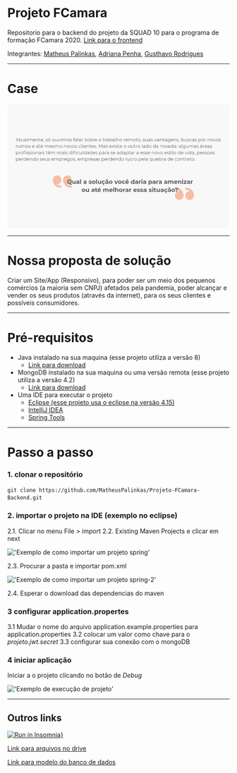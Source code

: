 # Projeto FCamara

Repositorio para o backend do projeto da SQUAD 10 para o programa de formação FCamara 2020. [Link para o frontend](https://github.com/MatheusPalinkas/Projeto-FCamara-Frontend)

Integrantes: [Matheus Palinkas](https://www.linkedin.com/in/matheus-palinkas/), 
             [Adriana Penha](https://www.linkedin.com/in/adriana-penha-598b12124/), 
             [Gusthavo Rodrigues](https://www.linkedin.com/in/gusthavo-rodrigues-487847197/)

---

# Case 

!["Foto do case"](docs/case.png)

---

# Nossa proposta de solução

Criar um Site/App (Responsivo), para poder ser um meio dos pequenos comércios (a maioria sem CNPJ) afetados pela pandemia, poder alcançar e vender os seus produtos (através da internet), para os seus clientes e possíveis consumidores.

---

# Pré-requisitos

- Java instalado na sua maquina (esse projeto utiliza a versão 8)
  - [Link para download](https://www.java.com/pt_BR/download/help/download_options.xml)
- MongoDB instalado na sua maquina ou uma versão remota (esse projeto utiliza a versão 4.2)
  - [Link para download](https://docs.mongodb.com/manual/administration/install-community/)
- Uma IDE para executar o projeto
  - [Eclipse (esse projeto usa o eclipse na versão 4.15)](https://www.eclipse.org/downloads/packages/)
  - [IntelliJ IDEA](https://www.jetbrains.com/pt-br/idea/)
  - [Spring Tools](https://spring.io/tools)

---

# Passo a passo

### 1. clonar o repositório

```git clone https://github.com/MatheusPalinkas/Projeto-FCamara-Backend.git```

### 2. importar o projeto na IDE (exemplo no eclipse)

2.1. Clicar no menu File > import
2.2. Existing Maven Projects e clicar em next

!['Exemplo de como importar um projeto spring'](docs/../docs/imgs-readme/import.png)

2.3. Procurar a pasta e importar pom.xml

!['Exemplo de como importar um projeto spring-2'](docs/../docs/imgs-readme/import2.png)

2.4. Esperar o download das dependencias do maven

### 3 configurar application.propertes

3.1 Mudar o nome do arquivo application.example.properties para application.properties
3.2 colocar um valor como chave para o *projeto.jwt.secret*
3.3 configurar sua conexão com o mongoDB

### 4 iniciar aplicação

Iniciar a o projeto clicando no botão de *Debug*

!['Exemplo de execução de projeto'](docs/../docs/imgs-readme/executaDebug.png)

---

## Outros links

[![Run in Insomnia}](https://insomnia.rest/images/run.svg)](https://insomnia.rest/run/?label=Projeto%20Fcamara&uri=https%3A%2F%2Fgithub.com%2FMatheusPalinkas%2FProjeto-FCamara%2Fblob%2Fmaster%2Fdocs%2Fdoc-rotas-insomnia.json)

[Link para arquivos no drive](https://drive.google.com/drive/folders/17vXJTFi-uhJ_oOf2tmRV0r_MPpUXcZnn?usp=sharing)

[Link para modelo do banco de dados](https://app.diagrams.net/?lightbox=1&highlight=0000ff&edit=_blank&layers=1&nav=1&title=Untitled%20Diagram.drawio#R7Z1bc9o6EMc%2FTR6T8R14DJD0RnNokjan54VRsAqeGovaJgn99EcGC7AliAnyRe1mOh0sjGzLf%2F%2B0u1rJZ2Zv9vIuRPPpZ%2BJi%2F8zQ3Jczs39mGG2nTf9PCpbrAss01wWT0HPXRfq24M77jdNCLS1deC6OMjvGhPixN88WjkkQ4HGcKUNhSJ6zu%2F0gfvaoczTBXMHdGPl86YPnxtP0sozWtvw99iZTdmTd6ay%2FmSG2c3ol0RS55HmnyLw6M3shIfH60%2Bylh%2F2k7Vi7PHxYPviDn867j1%2BiX%2Bhr99P9zbfzdWXXx%2FxkcwkhDuI3V91p%2Fep%2FaznPg%2B9BT6e%2F%2FBkN3XN2M5%2BQv0gbLL3YeMlaELu0QdNNegJevLzFPoo9Elxtv%2Bn%2BIEGc3n2dNk13Gs%2F85DP9iAP3MrmTdPPq9jcOyT35jAKqp24UozDOf%2FdPkNRX8JrTtonIIhyn5zsef%2FgW%2FhxYoX%2F5fvTbpBf65dO5zbSHwgmOD%2BxopS2SXPWOgtI2fYfJDMfhku7wvFWTrqUSme4qiRWGq9Z6yuoRpbKebCrcHGNIPHrJhsaeQDutZ8nqNbVsHeuLT3%2B2q4BcTbrZbl3oRqY2p6VdGFars%2FnLVr1uLq5q%2BmGnLbZFK8kdIz%2B7avnNUOCuBZbT3vaLupTXshumPF2ztLxY3qg83czW1M7XVLbQnD9faI5TVGh6w4TWaRkXbW37l0WU5bTpt1tCdey3ibDVyqnZrlaDlv6X9LVtgxci6f7%2Bz%2Bqcf%2FKeh9dX%2F2kfv7yQwbluNUyITivf176VeI6WA55Rbc9q%2Fy2GXato98pMm8aIzW7ZF9YO9fQsnTr6hc2MtWPVZzlZ9VnldbfirohH3TcqFuySkFNh9OzNfBRspJZ%2Bk%2BhrPPV8d4CWZJE0PdXU%2BCfb6k5J6P2m%2ByMmxpXkUqEaTmaPu%2BSXtFijpSGO6D5DJj89V%2FQZvWR2HKAoTgvGxPfRPPIeN%2Bc3o63oBV0Sx2SW7oR8bxLQz2NaFw5zj491tPyfcBjjl4NyZX2okb3lRit13Hfl7AjkbFjaq8q9pZ45Cib0wneciZxxqLPtnQMKj%2BdkD4d82lABinGXLAI3KkWOBifHD31eiFM0Tz7SexN7yN9es9mNyTy9vz7%2BwfQQpteUfH5kGtB3NLDet5vcQ2%2BM%2FMu0eOa57pqsnu%2F3iE%2BfCbMfkLWtOEdjL5gM1kcxrW3RbXq0pIjQKn%2F4K7ZOaWU4SM6GxChGa20mZzRPnu1VE9td%2Bo%2FeiJ52YZ%2FZ9Ep7dFvfbtN%2Fye5h3CNBFIfIWwkTU%2BE%2F40T8XTck83uGVy33nNqCLoLX%2BGFKvC7yZVY7r2k67yHvSjojrqOVxHerw08nK%2BlxlyACVRQVVFY90sTzmj6Sy0yl%2F1YlGHuUsIkLpid3tht629drm5UqgvcsP%2FRHPVp7OPZIOZDRXtfEqjLFCVMFUeyCRNHbVlkCanECuq4dKWv5qMsTZ48OpPGkPD1YHU4PnBrq8dzwixf%2Fyyqgn78nd%2FfCTrf6zHBebSzTjePM3V1vT%2BzWprGf18P4TYtx6XbOJzP1XESgcDDVyY0IWEa1gSzb4hT6NVqgMOnutJ7vJa4PDzBw82S4eTrtnS7srOPFAPGqp5cPJyjt6R3kA3h6dXl6h4nRSE9PfMq8XQ%2Be3lGW2eEHtNGenvjUeUP9hlZdDl3AxZOGkqIuXr67kiec9usWPfh3R4mgtUcE0ihSnhh49%2B5qhjwfMNJwjLBR7dowwg4GGJGGkc4eETQKI%2BJhb04LdziYIqBIwymia0WHZctSDhgjkoPNStgi4pQYTgp92pKjGxSNvRm9aBi%2BajxOTKtmnOhglUjmibpGic6nffWG1wCRpkPE4eP5FUPEAIjIhYi%2Bb2RJAYrwOVb3mN6l5LYBSqSgZHdYRyuPK%2B0KI69iKfEj1cCV07hi7lFBo7ginm3SqPk3pU0DKzz7Jg0ENCZDxmauRIqPlp4bySs89yZXkZOvqOTZDyYfYrkKXBziMYlGd8h%2FIhFPIUiPkZIeY%2BXmXZlFbduNJ%2F1HJMeIdcnHeyA5pv5pEBtcNDI5RpxdyQd9IDnmdOPKLD30U54ieOPqQ3%2F0NaL0B5%2BtyikQx9OkyvwYsXb46A%2FMgDgRJZa68R%2BLj%2F9QlDALGnDScJxUmScj1g8f9AGcnIoTJcI%2B4lPnpwRA2q4CHKk%2FU8YqsGgUYOQojJSe%2FV9ewh3v8u6f5A3BPBnBvM0inSyOy6ZK7xKhLfJy8yt7%2FXmxvJbI3y6nT4NYXnHAbShxUixPqOmyIjct3vuGWJ6ErNDSHfDyFCGaRAsOeD2G8%2FFEEcXzREQpz1Ti7WZwwE%2FFiRKW88FVPnMrJFHzaELNWZiy0nSeiAJ6ZfFELCC%2BPwKeFOfJ4Yey0TwRK5hPY4CAngIcEQb0KjVM2nwMBzBymlmixGQVIQHZvd8Rw4DQOzO6jHHgwvw3NZgimv9WqXFiFFhoHZhyjGmyeTAVZAqnhfckTBbGG10%2B0qtZhODtNJ4oooThSokCQJENFGV5IpgXyYByjcdTBEaKEkgRzYOrNoICTJEdP1EXKoZg%2Bd7bweiaAEoaj5LNEr71%2BTsFXtkIKDnKPFEiFCs2VcUoufNEC4ADSpqFErPCcKxYPYASySgxFUYJnzSwskrQGD8S8hNw0nScOHVHYk1%2BTUzAyWk4Kf01OuWJgY%2BcDEkULbzRHQ6fvCSNTRtdBXGIJ0iwGgPApVlw6RQMyrLgrXw9QQRFNlxKj6DYnYvO7l%2B7rLyCjuBdISFxF6KACkwNkTE1xMy9TMsRzNT4C96BJFYjbwfB1JD6p4Z09hlTR00NqXSZlw6%2FkBVMDZGwwG%2FpK4aXpwjRElLwttt67OjjiVL7Ui%2BbtQIhl1siT9RNwuQ7GJgaohBPqlzrRagfvjsCmpzol%2B9bqKNRMNnTufCT4mFmiAIYqX%2BpF13j48XAkdNWCtf2RXVUIAkf7h3C5HcVUNKAFyLBSweko0SJ5eeE5hQvhj6OxiG9OwCTxsOkyhcjCdUDGVKSvRt1E6T25EdB1rYCHKnyRUhC8UBqlGSOKJwZJXg7TRSTXwtBnASSFWQkK9gse4m9k0YraFbohzJWlEtWEKsR3klTc7LCYUg0MllBbNnxI4uQrCAhTU%2BJd9KIFSF8J83ezDwwmuUYzZKAUmWuglg%2B%2FJAADC6e6n4rMSYgPnU%2BFvMldkd9L5qTwHvCPhCl4USpPVsBXighnSfqLotr8TGZhCffksXnXEh9ajpMKs1ZEAuID%2BQATU6jSemJ2eUNFPFiSGgyxG4S7QKaNJ0mVaYtiAXEB%2BKAJifRxFYik1J86nzk5HKMHskCQNJ0kNSfssCHTQAkp4FEiaCJeMV1HiQHZnfAcGMZw42dokjYuDR%2FxHCjWI88nGC4sf650e3iIm%2FK3Oi2IEO89tEBpYYbDz%2BgjR5uFJ86n%2BoLs48qz847HiW1T4puQ5avbIookeYrPnV%2BjAgmDKiCkipHGMWnDIm%2BslGibqavXaBfwe4EMwOeNoQXL2%2Bxj2KPBFfbb7i2m8Yz5mzjwL0Mw9U9u7qdocD9Zw2GxAcXfYFfvPhf9lv6%2BXtyXy%2FsdKvPfO7VxjLd4G%2FVIU85IotwjA%2FcUrb%2BTswYsa8BWe5b0kgHH%2F%2Fd510TetZpYbhq3Cec0dEBd3uYqH3rarfbWU%2FbtnLG7Pra019t5cNV1MlVZOUrWrcNV5EsP9zmkzX3v18awkIywkK67uiZe%2B50zIK9VeeAy%2FRnxIUEAx4QF6o%2FLrTBhDpxIcHwB8SFTjfDyh8DKU8RfKSwdzUsBy7gy0kjSe1hIRvWkZANESWWkRCfOu%2FLDagnES9cCDA3nSS1R4VsyDuXTRIl8s7Fp86HCAckmABKVEBJ%2FSvlCRKNgSWnsUTdrHOD71h6nosAJM0HSe0J5wYMVcl%2BkagSQ1ViAfOzDwZkEiKXLEIY9m48TKpMOheeMzsYwESaVaLuSwV03iq5WcwwgKT5IKl9oTwdrBLJVomuhFUiPnXe1%2B0iLwSQNB4km9f81QcSmE8rGyTqzqc1ePP06zVApOkQMete4sPg05IAIqfFSPapoPkQMXmI9Mhs7uMZvWQwSRpPE6fuiKsJNJG9OKoSNHlwNKe%2FvO%2Bjh4fu4%2FLX5fM%2F4ZdzAUxuhh%2BBImVRRE4Sd5uNmrC5%2FWzCz6tQMUvSETDl7Uw5%2BGCWh5SypGBwUoD5z81HSoeZxOztBFUO5gh1xOdLA1JOQoqxRxPNt1L4FOirGfJgqWXVmFLluI5QSLDEgmSmKLHCgvDM%2BdHhOxxMYcVlxZhiVTnEIxQSDBVLZooSI8XCM%2BcHivu0JUc3KBp7EJ5VkS5Vjv0IJQXjx5LposTwsTjGJgjWDmH8WDWk1B5Y0SFYK5kpevnR2tLEwIdr7zG9S8ltA7JIIcvuKihaZZipPdaiQwBXNmaaGMGlmyEh8e5CTCGaTz8TFyd7%2FA8%3D)
